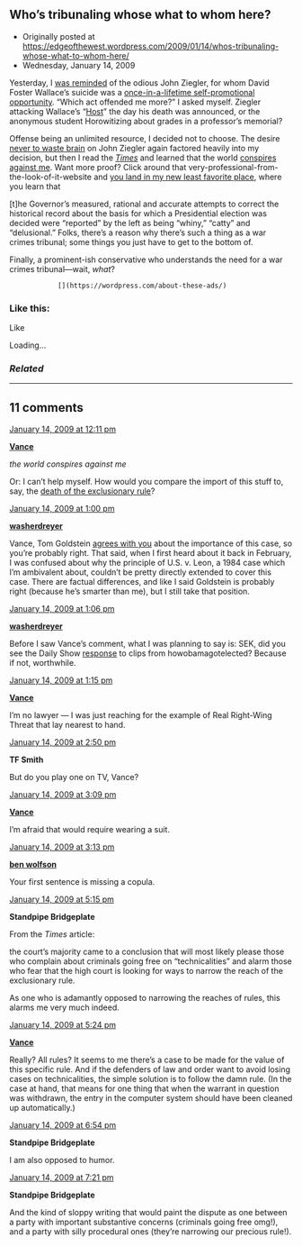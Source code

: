 ## Who’s tribunaling whose what to whom here?

 * Originally posted at https://edgeofthewest.wordpress.com/2009/01/14/whos-tribunaling-whose-what-to-whom-here/
 * Wednesday, January 14, 2009

Yesterday, I [was reminded](http://acephalous.typepad.com/acephalous/2009/01/better-to-be-forgotten-than-remember-quite-so-fondly.html) of the odious John Ziegler, for whom David Foster Wallace’s suicide was a [once-in-a-lifetime self-promotional opportunity](http://www.thevalve.org/go/valve/article/how\_to\_be\_an\_asshole\_by\_john\_ziegler/).  “Which act offended me more?” I asked myself.  Ziegler attacking Wallace’s “[Host](http://www.theatlantic.com/doc/200504/wallace)” the day his death was announced, or the anonymous student Horowitizing about grades in a professor’s memorial?  

Offense being an unlimited resource, I decided not to choose.  The desire [never to waste brain](http://www.thevalve.org/go/valve/article/how\_to\_be\_an\_asshole\_by\_john\_ziegler/#22297) on John Ziegler again factored heavily into my decision, but then I read the [_Times_](http://www.nytimes.com/2009/01/13/nyregion/13nyc.html?\_r=1&em) and learned that the world [conspires against me](http://www.howobamagotelected.com/).  Want more proof?  Click around that very-professional-from-the-look-of-it-website and [you land in my new least favorite place](http://bighollywood.breitbart.com/jziegler/2009/01/14/reaction-to-my-palin-interview-proves-the-point/), where you learn that

[t]he Governor’s measured, rational and accurate attempts to correct the historical record about the basis for which a Presidential election was decided were “reported” by the left as being “whiny,” “catty” and “delusional.” Folks, there’s a reason why there’s such a thing as a war crimes tribunal; some things you just have to get to the bottom of.

Finally, a prominent-ish conservative who understands the need for a war crimes tribunal—wait, _what_?  

		

			

				[](https://wordpress.com/about-these-ads/)
				

					
				

			

		

### Like this:

Like

 
Loading...

[]()

### _Related_

	

* * *

		

## 11 comments

		

	

		

[January 14, 2009 at 12:11 pm](https://edgeofthewest.wordpress.com/2009/01/14/whos-tribunaling-whose-what-to-whom-here/#comment-32034)

**[Vance](https://edgeofthewest.wordpress.com/)**

					

		

_the world conspires against me_

Or: I can’t help myself.  How would you compare the import of this stuff to, say, the [death of the exclusionary rule](http://www.nytimes.com/2009/01/15/washington/15scotus.html?hp)?

		

		

						

	

	

		

[January 14, 2009 at 1:00 pm](https://edgeofthewest.wordpress.com/2009/01/14/whos-tribunaling-whose-what-to-whom-here/#comment-32041)

**[washerdreyer](http://pedantspot.blogspot.com)**

					

		

Vance, Tom Goldstein [agrees with you](http://www.scotusblog.com/wp/the-surpassing-significance-of-herring/#more-8528) about the importance of this case, so you’re probably right.  That said, when I first heard about it back in February, I was confused about why the principle of U.S. v. Leon, a 1984 case which I’m ambivalent about, couldn’t be pretty directly extended to cover this case.  There are factual differences, and like I said Goldstein is probably right (because he’s smarter than me), but I still take that position.

		

		

						

	

	

		

[January 14, 2009 at 1:06 pm](https://edgeofthewest.wordpress.com/2009/01/14/whos-tribunaling-whose-what-to-whom-here/#comment-32043)

**[washerdreyer](http://pedantspot.blogspot.com)**

					

		

Before I saw Vance’s comment, what I was planning to say is: SEK, did you see the Daily Show [response](http://www.thedailyshow.com/video/index.jhtml?videoId=215906&title=blamey-whinehouse) to clips from howobamagotelected?  Because if not, worthwhile.

		

		

						

	

	

		

[January 14, 2009 at 1:15 pm](https://edgeofthewest.wordpress.com/2009/01/14/whos-tribunaling-whose-what-to-whom-here/#comment-32045)

**[Vance](https://edgeofthewest.wordpress.com/)**

					

		

I’m no lawyer — I was just reaching for the example of Real Right-Wing Threat that lay nearest to hand.

		

		

						

	

	

		

[January 14, 2009 at 2:50 pm](https://edgeofthewest.wordpress.com/2009/01/14/whos-tribunaling-whose-what-to-whom-here/#comment-32052)

**TF Smith**

					

		

But do you play one on TV, Vance?

		

		

						

	

	

		

[January 14, 2009 at 3:09 pm](https://edgeofthewest.wordpress.com/2009/01/14/whos-tribunaling-whose-what-to-whom-here/#comment-32053)

**[Vance](https://edgeofthewest.wordpress.com/)**

					

		

I’m afraid that would require wearing a suit.

		

		

						

	

	

		

[January 14, 2009 at 3:13 pm](https://edgeofthewest.wordpress.com/2009/01/14/whos-tribunaling-whose-what-to-whom-here/#comment-32055)

**[ben wolfson](http://waste.typepad.com)**

					

		

Your first sentence is missing a copula.

		

		

						

	

	

		

[January 14, 2009 at 5:15 pm](https://edgeofthewest.wordpress.com/2009/01/14/whos-tribunaling-whose-what-to-whom-here/#comment-32066)

**Standpipe Bridgeplate**

					

		

From the _Times_ article:  

the court’s majority came to a conclusion that will most likely please those who complain about criminals going free on “technicalities” and alarm those who fear that the high court is looking for ways to narrow the reach of the exclusionary rule.

As one who is adamantly opposed to narrowing the reaches of rules, this alarms me very much indeed.

		

		

						

	

	

		

[January 14, 2009 at 5:24 pm](https://edgeofthewest.wordpress.com/2009/01/14/whos-tribunaling-whose-what-to-whom-here/#comment-32067)

**[Vance](https://edgeofthewest.wordpress.com/)**

					

		

Really? All rules? It seems to me there’s a case to be made for the value of this specific rule. And if the defenders of law and order want to avoid losing cases on technicalities, the simple solution is to follow the damn rule. (In the case at hand, that means for one thing that when the warrant in question was withdrawn, the entry in the computer system should have been cleaned up automatically.)

		

		

						

	

	

		

[January 14, 2009 at 6:54 pm](https://edgeofthewest.wordpress.com/2009/01/14/whos-tribunaling-whose-what-to-whom-here/#comment-32069)

**Standpipe Bridgeplate**

					

		

I am also opposed to humor.

		

		

						

	

	

		

[January 14, 2009 at 7:21 pm](https://edgeofthewest.wordpress.com/2009/01/14/whos-tribunaling-whose-what-to-whom-here/#comment-32071)

**Standpipe Bridgeplate**

					

		

And the kind of sloppy writing that would paint the dispute as one between a party with important substantive concerns (criminals going free omg!), and a party with silly procedural ones (they’re narrowing our precious rule!).

		

		

						

	

	

		

		

	

	  